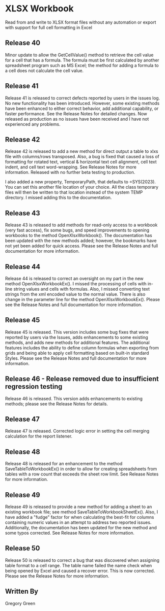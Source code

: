 # XLSX Workbook

Read from and write to XLSX format files without any automation or export with support for full cell formatting in Excel

## Release 40

Minor update to allow the GetCellValue() method to retrieve the cell value for a cell that has a formula.  The formula must be first calculated by another spreadsheet program such as MS Excel; the method for adding a formula to a cell does not calculate the cell value.

## Release 41

Release 41 is released to correct defects reported by users in the issues log.  No new functionality has been introduced.  However, some existing methods have been enhanced to either correct behavior, add additional capability, or faster performance.  See the Release Notes for detailed changes.  Now released as production as no issues have been received and I have not experienced any problems.

## Release 42

Release 42 is released to add a new method for direct output a table to xlxs file with columns/rows transposed.  Also, a bug is fixed that caused a loss of formatting for rotated text, vertical & horizontal text cell alignment, cell text indent, and cell text word-wrapping.  See Release Notes for more information.  Released with no further beta testing to production.

I also added a new property, TemporaryPath, that defaults to =SYS(2023).  You can set this another file location of your choice.  All the class temporary files will then be written to that location instead of the system TEMP directory.  I missed adding this to the documentation.

## Release 43

Release 43 is released to add methods for read-only access to a workbook (very fast access), fix some bugs, and speed improvements to opening workbooks to the method OpenXlsxWorkbook().  The documentation has been updated with the new methods added; however, the bookmarks have not yet been added for quick access.  Please see the Release Notes and full documentation for more information.

## Release 44

Release 44 is released to correct an oversight on my part in the new method OpenXlsxWorkbookEx().  I missed the processing of cells with in-line string values and cells with formulas.  Also, I missed converting text strings from the xml encoded value to the normal value.  There is also change in the parameter line for the method OpenXlsxWorkbookEx().  Please see the Release Notes and full documentation for more information.

## Release 45

Release 45 is released.  This version includes some bug fixes that were reported by users via the Issues, adds enhancements to some existing methods, and adds new methods for additional features.  The additional features includes the ability to define column formulas when exporting from grids and being able to apply cell formatting based on built-in standard Styles.   Please see the Release Notes and full documentation for more information.

## Release 46 - Release removed due to insufficient regression testing

Release 46 is released.  This version adds enhancements to existing methods; please see the Release Notes for details.  

## Release 47

Release 47 is released.  Corrected logic error in setting the cell merging calculation for the report listener.

## Release 48

Release 48 is released for an enhancement to the method SaveTableToWorkbookEx() in order to allow for creating spreadsheets from tables with a row count that exceeds the sheet row limit.  See Release Notes for more information.

## Release 49

Release 49 is released to provide a new method for adding a sheet to an existing workbook file; see method SaveTableToWorkbookSheetEx().  Also, I have added a "fudge" factor for when calculating the best-fit for columns containing numeric values in an attempt to address two reported issues.  Additionally, the documentation has been updated for the new method and some typos corrected.  See Release Notes for more information.

## Release 50

Release 50 is released to correct a bug that was discovered when assigning table format to a cell range.  The table name failed the name check when being opened by Excel and caused a recover error.  This is now corrected.  Please see the Release Notes for more information.

## Written By

Gregory Green
